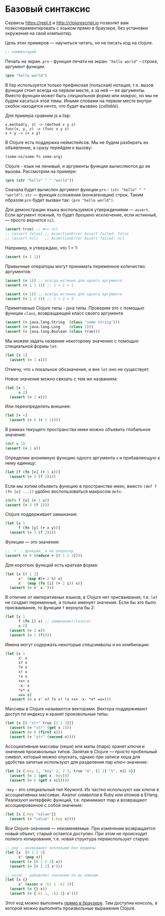 # Базовый синтаксис

Сервисы <https://repl.it> и <http://clojurescript.io> позволят вам поэкспериментировать с языком прямо в браузере, без установки окружения на свой компьютер.

Цель этих примеров — научиться читать, но не писать код на clojure.

```clojure
;; комментарий
```

Печать на экран. `prn` - функция печати на экран. `"hello world"` - строка, аргумент функции.

```clojure
(prn "hello world")
```

В lisp используется только префиксная (польская) нотация,
т.е. вызов функции стоит всегда на первом месте, а за ней — ее аргументы.
Вместо функции может быть *специальная форма* или *макрос*, но мы не будем касаться этой темы.
Иными словами на первом месте внутри скобок находится нечто, что будет вызвано (*callable*).

Для примера сравним js и lisp:

```
x.method(y, z) -> (method x y z)
func(x, y, z) -> (func x y z)
x + y -> (+ x y)
```

В Clojure есть поддержка неймспейсов.
Мы не будем разбирать их объявление, а сразу перейдем к вызову:

```clojure
(some-ns/some-fn some-arg)
```

Clojure - язык не ленивый, и аргументы функции вычисляются до ее вызова.
Рассмотрим на примере:

```clojure
(prn (str "hello" " " "world"))
```

Сначала будет вычислен аргумент функции `prn` - `(str "hello" " " "world")`.
`str` — функция cсложения (конкатенации) строк.
Таким образом `prn` будет вызван так: `(prn "hello world")`.

Для демонстрации языка воспользуемся утверждениями — `assert`.
Если аргумент ложный, то будет брошено исключение,
если истинный, — просто вернется `nil`.

```clojure
(assert true) ;; #=> nil
;; (assert false) ;; AssertionError Assert failed: false
;; (assert nil)   ;; AssertionError Assert failed: nil
```

Например, я утверждаю, что 1 = 1:
```clojure
(assert (= 1 1))
```

Привычные операторы могут принимать переменное количество аргументов:

```clojure
(assert (= 1)) ;; всегда истинно для одного аргумента
(assert (= 1 1 1)) ;; 1 = 1 = 1

(assert (< 1)) ;; всегда истинно для одного аргумента
(assert (< 1 2 3)) ;; 1 < 2 < 3
```

Примитивные Clojure типы - java типы.
Проверим это с помощью функции `class`, возвращающей класс своего аргумента

```clojure
(assert (= java.lang.String  (class "some string")))
(assert (= java.lang.Long    (class 1)))
(assert (= java.lang.Boolean (class true)))
```

Мы можем задать название некоторому значению с помощью специальной формы `let`:

```clojure
(let [x 1]
  (assert (= 1 x)))
```
Отмечу, что `x` локальное обозначение, и вне `let` оно не существует.


Новое значение можно связать с тем же названием:

```clojure
(let [x 1
      x 2]
  (assert (= 2 x)))
```

Или переопределить внешнее:

```clojure
(let [+ -]
  (assert (= 0 (+ 1 1))))
```

В рамках текущего пространства имен можно объявить глобальное значение:

```clojure
(def x 1)
(assert (= 1 x))
```

Определим анонимную функцию одного аргумента `x` и прибавляющую к нему единицу:

```clojure
(let [f (fn [x] (+ 1 x))]
  (assert (= 3 (f 2))))
```

Если мы хотим объявить функцию в пространстве имен, вместо `(def f (fn [x] ...))` удобно воспользоваться
макросом `defn`:

```clojure
(defn f [x] (+ 1 x))
(assert (= 3 (f 2)))
```

Clojure поддерживает замыкания:

```clojure
(let [x 1
      f (fn [y] (+ x y))]
  (assert (= 3 (f 2))))
```

Функции — это значения:

```clojure
;; `+` - функция, а не оператор
(assert (= 6 (reduce + [0 1 2 3])))
```

Для коротких функций есть краткая форма:

```clojure
(let [x [0 1 2]
      x'  (map #(+ 2 %) x)
      x'' (map (fn [i] (+ 2 i)) x)]
  (assert (= x' x'')))
```

В отличие от императивных языков, в Сlojure нет присваивания,
т.е. `let` не создает переменные, а только именует значения.
Если бы это было присваивание, то функция `f` вернула бы 2:

```clojure
(let [x 1
      f (fn [] x) ;; замыкание(closure)
      x 2]
  (assert (= 2 x))
  (assert (= 1 (f))))
```

Имена могут содержать некоторые спецсимволы и их комбинации:

```clojure
(let [x 1
      x' x
      x? x
      ?x x
      x! x
      !x x
      +x+ x
      -x- x
      *x* x
      =x= x]
  (assert (= x x' x? ?x x! !x +x+ -x- *x* =x=)))
```

Массивы в Clojure называются векторами.
Вектора поддерживают доступ по индексу и
хранят произвольные типы:

```clojure
(let [x [0 "str" true [1 2 3]]]
  (assert (= "str" (get x 1)))
  (assert (= 0 (first x)))
  (assert (= "str" (second x))))
```

Ассоциативные массивы (хеши) или мапы (maps)
хранят ключи и значения произвольных типов.
Запятая в Clojure — просто пробельный символ, который можно опускать,
однако при записи хеша для удобства запятые используют для разделения
пар ключ-значение:

```clojure
(let [x {:key 1, "key" 2, 2 3, true "4", [1 2] "5", nil 6}]
  (assert (= 1 (get x :key)))
  (assert (= 6 (get x nil))))
```

`:key` - это специальный тип Keyword.
Их частно используют как ключи в ассоциативных массивах.
Аналог *символов* в Ruby или *атомов* в Erlang.
Реализуют интерфейс функций, т.е. принимают map и возвращают ассоциированное с собой значение:

```clojure
(let [x {:key "value"}]
  (assert (= "value" (:key x))))
```

Все Сlojure-значения — неизменяемые.
При изменении возвращается новый объект, старый остается доступен.
При этом не происходит полного копирования,
т.е. новая структура переиспользует старую.

```clojure
;; pop - возвращает коллекцию без вершины
(let [x  [0 1 2 3]
      x' (pop x)]
  (assert (= [0 1 2 3] x))
  (assert (= [0 1 2] x')))

;; assoc - добавляет значения по их ключам
(let [x {}
      x' (assoc x :k1 1 :k2 2)]
  (assert (= {} x))
  (assert (= {:k1 1, :k2 2} x')))
```

Этот код можно выполнить [прямо в браузере](https://repl.it/@darkleaf/clojure-tour).
Там доступна консоль, в которой можно выполнять произвольные выражения Clojure.
